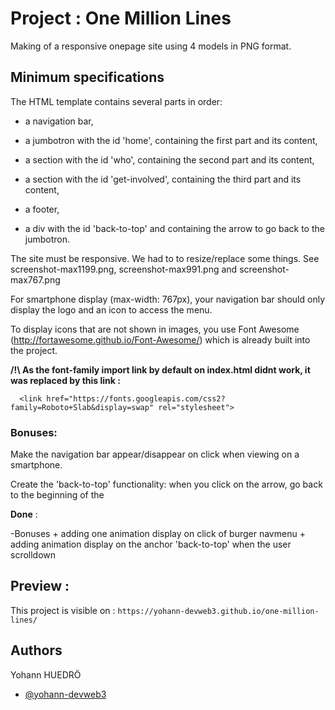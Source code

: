 # Project : One Million Lines

Making of a responsive onepage site using 4 models in PNG format.

## Minimum specifications 


The HTML template contains several parts in order:

* a navigation bar,

* a jumbotron with the id 'home', containing the first part and its content,

* a section with the id 'who', containing the second part and its content,

* a section with the id 'get-involved', containing the third part and its content,

* a footer,

* a div with the id 'back-to-top' and containing the arrow to go back to the jumbotron.

The site must be responsive. We had to to resize/replace some things. See screenshot-max1199.png, screenshot-max991.png and screenshot-max767.png

For smartphone display (max-width: 767px), your navigation bar should only display the logo and an icon to access the menu.

To display icons that are not shown in images, you use Font Awesome (http://fortawesome.github.io/Font-Awesome/) which is already built into the project.

__/!\  As the font-family import link by default on index.html didnt work, it was replaced by this link :__

```  <link href="https://fonts.googleapis.com/css2?family=Roboto+Slab&display=swap" rel="stylesheet">```

### Bonuses:
Make the navigation bar appear/disappear on click when viewing on a smartphone.

Create the 'back-to-top' functionality: when you click on the arrow, go back to the beginning of the 

**Done** : 

-Bonuses + adding one animation display on click of burger navmenu + adding animation display on the anchor 'back-to-top' when the user scrolldown

## Preview :

This project is visible on : `https://yohann-devweb3.github.io/one-million-lines/`

## Authors
Yohann HUEDRÖ
- [@yohann-devweb3](https://www.github.com/yohann-devweb3)

